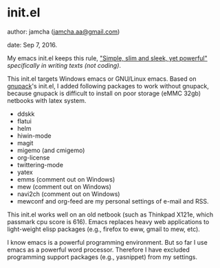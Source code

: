 # init.el
author: jamcha (jamcha.aa@gmail.com)

date: Sep 7, 2016.

My emacs init.el keeps this rule, ["Simple, slim and sleek, yet powerful"](http://scribes.sourceforge.net/) _specifically in writing texts (not coding)_.

This init.el targets Windows emacs or GNU/Linux emacs. Based on [gnupack](http://gnupack.osdn.jp/docs/latest/UsersGuide.html)'s init.el, I added following packages to work without gnupack, because gnupack is difficult to install on poor storage (eMMC 32gb) netbooks with latex system.

- ddskk
- flatui
- helm
- hiwin-mode
- magit
- migemo (and cmigemo)
- org-license
- twittering-mode
- yatex
- emms (comment out on Windows)
- mew (comment out on Windows)
- navi2ch (comment out on Windows)
- mewconf and org-feed are my personal settings of e-mail and RSS.
 
This init.el works well on an old netbook (such as Thinkpad X121e, which passmark cpu score is 616). Emacs replaces heavy web applications to light-weight elisp packages (e.g., firefox to eww, gmail to mew, etc).

I know emacs is a powerful programming environment. But so far I use emacs as a powerful word processor. Therefore I have excluded programming support packages (e.g., yasnippet) from my settings.
